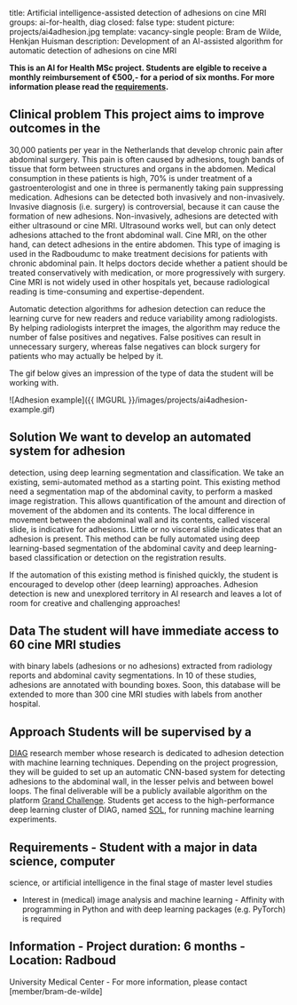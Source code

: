 title: Artificial intelligence-assisted detection of adhesions on cine
MRI groups: ai-for-health, diag closed: false type: student picture:
projects/ai4adhesion.jpg template: vacancy-single people: Bram de
Wilde, Henkjan Huisman description: Development of an AI-assisted
algorithm for automatic detection of adhesions on cine MRI

**This is an AI for Health MSc project. Students are
elgible to receive a monthly reimbursement of €500,- for
a period of six months. For more information please read the
[requirements](https://www.ai-for-health.nl/requirements/).**

## Clinical problem This project aims to improve outcomes in the
30,000 patients per year in the Netherlands that develop chronic pain
after abdominal surgery. This pain is often caused by adhesions,
tough bands of tissue that form between structures and organs in
the abdomen. Medical consumption in these patients is high, 70%
is under treatment of a gastroenterologist and one in three is
permanently taking pain suppressing medication. Adhesions can be
detected both invasively and non-invasively. Invasive diagnosis
(i.e. surgery) is controversial, because it can cause the formation
of new adhesions. Non-invasively, adhesions are detected with either
ultrasound or cine MRI. Ultrasound works well, but can only detect
adhesions attached to the front abdominal wall. Cine MRI, on the
other hand, can detect adhesions in the entire abdomen.  This type
of imaging is used in the Radboudumc to make treatment decisions
for patients with chronic abdominal pain. It helps doctors decide
whether a patient should be treated conservatively with medication,
or more progressively with surgery. Cine MRI is not widely used in
other hospitals yet, because radiological reading is time-consuming
and expertise-dependent.

Automatic detection algorithms for adhesion detection can reduce
the learning curve for new readers and reduce variability among
radiologists.  By helping radiologists interpret the images, the
algorithm may reduce the number of false positives and negatives. False
positives can result in unnecessary surgery, whereas false negatives
can block surgery for patients who may actually be helped by it.

The gif below gives an impression of the type of data the student
will be working with.

![Adhesion example]({{ IMGURL }}/images/projects/ai4adhesion-example.gif)

## Solution We want to develop an automated system for adhesion
detection, using deep learning segmentation and classification. We take
an existing, semi-automated method as a starting point.  This existing
method need a segmentation map of the abdominal cavity, to perform a
masked image registration. This allows quantification of the amount
and direction of movement of the abdomen and its contents.  The local
difference in movement between the abdominal wall and its contents,
called visceral slide, is indicative for adhesions. Little or no
visceral slide indicates that an adhesion is present. This method
can be fully automated using deep learning-based segmentation of the
abdominal cavity and deep learning-based classification or detection
on the registration results.

If the automation of this existing method is finished quickly,
the student is encouraged to develop other (deep learning)
approaches. Adhesion detection is new and unexplored territory in
AI research and leaves a lot of room for creative and challenging
approaches!

## Data The student will have immediate access to 60 cine MRI studies
with binary labels (adhesions or no adhesions) extracted from radiology
reports and abdominal cavity segmentations.  In 10 of these studies,
adhesions are annotated with bounding boxes.  Soon, this database
will be extended to more than 300 cine MRI studies with labels from
another hospital.

## Approach Students will be supervised by a
[DIAG](https://www.diagnijmegen.nl/) research member whose
research is dedicated to adhesion detection with machine learning
techniques. Depending on the project progression, they will be guided
to set up an automatic CNN-based system for detecting adhesions to the
abdominal wall, in the lesser pelvis and between bowel loops. The final
deliverable will be a publicly available algorithm on the platform
[Grand Challenge](https://grand-challenge.org/algorithms/). Students
get access to the high-performance deep learning cluster of DIAG,
named [SOL](https://rtc.diagnijmegen.nl/software/sol/), for running
machine learning experiments.

## Requirements - Student with a major in data science, computer
science, or artificial
    intelligence in the final stage of master level studies
- Interest in (medical) image analysis and machine learning - Affinity
with programming in Python and with deep learning packages
    (e.g. PyTorch) is required

## Information - Project duration: 6 months - Location: Radboud
University Medical Center - For more information, please contact
[member/bram-de-wilde]
